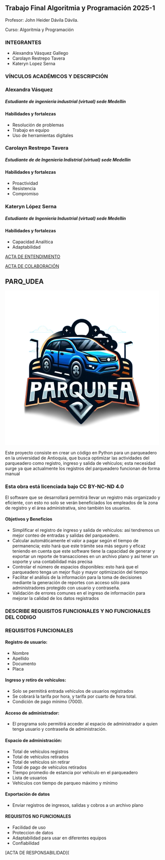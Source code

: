 ## Trabajo Final Algoritmia y Programación 2025-1
Profesor: John Heider Dávila Dávila.

Curso: Algoritmia y Programación

### INTEGRANTES
* Alexandra Vásquez Gallego
* Carolayn Restrepo Tavera
* Kateryn Lopez Serna


### VÍNCULOS ACADÉMICOS Y DESCRIPCIÓN

### Alexandra Vásquez
##### Estudiante de ingeniería industrial (virtual) sede Medellín
#### Habilidades y fortalezas
* Resolución de problemas
* Trabajo en equipo
* Uso de herramientas digitales

### Carolayn Restrepo Tavera
##### Estudiante de de Ingeniería Indistrial (virtual) sede Medellín

#### Habilidades y fortalezas
* Proactividad
* Resistencia
* Compromiso

### Kateryn López Serna
##### Estudiante de Ingeniería Industrial (virtual) sede Medellín

#### Habilidades y fortalezas
* Capacidad Analítica
* Adaptabilidad

[ACTA DE ENTENDIMIENTO](https://github.com/Alexandra-vasquez/Trabajo-final-_1/blob/main/ACTA%20DE%20ENTENDIMIENTO.pdf)

[ACTA DE COLABORACIÓN](https://github.com/Alexandra-vasquez/Trabajo-final-_1/blob/main/ACTA%20DE%20COLABORACI%C3%93N.pdf)


## PARQ_UDEA

![logo](https://github.com/Alexandra-vasquez/Trabajo-final-_1/blob/main/_69d15de4-b5a9-44d2-ad32-344f9d5e7cf0-removebg-preview.png?raw=true)

Este proyecto consiste en crear un código en Python para un parqueadero en la universidad de Antioquia, que busca optimizar las actividades del parqueadero como registro, ingreso y salida de vehículos; esta necesidad surge ya que actualmente los registros del parqueadero funcionan de forma manual

### Esta obra está licenciada bajo CC BY-NC-ND 4.0
El software que se desarrollará permitirá llevar un registro más organizado y eficiente, con esto no solo se verán beneficiados los empleados de la zona de registro y el área administrativa, sino también los usuarios.

#### Objetivos y Beneficios
*	Simplificar el registro de ingreso y salida de vehículos: así tendremos un mejor conteo de entradas y salidas del parqueadero.
*	Calcular automáticamente el valor a pagar según el tiempo de permanencia; esto hará que este trámite sea más seguro y eficaz teniendo en cuenta que este software tiene la capacidad de generar y exportar un reporte de transacciones en un archivo plano y así tener un soporte y una contabilidad más precisa 
*	Controlar el número de espacios disponibles:  esto hará que el parqueadero tenga un mejor flujo y mayor optimización del tiempo
*	Facilitar el análisis de la información para la toma de decisiones mediante la generación de reportes con acceso sólo para administradores protegido con usuario y contraseña.
*	Validación de errores comunes en el ingreso de información para mejorar la calidad de los datos registrados

### DESCRIBE REQUISITOS FUNCIONALES Y NO FUNCIONALES DEL CODIGO

### REQUISITOS FUNCIONALES 

#### Registro de usuario:
* Nombre
* Apellido
* Documento
* Placa

#### Ingreso y retiro de vehículos:
* Solo se permitirá entrada vehículos de usuarios registrados
* Se cobrará la tarifa por hora, y tarifa por cuarto de hora total.
* Condición de pago mínimo (7000).

#### Acceso de administrador: 
* El programa solo permitirá acceder al espacio de administrador a quien tenga usuario y contraseña de administración.

#### Espacio de administración:
* Total de vehículos registros
* Total de vehículos retirados
* Total de vehículos sin retirar
* Total de pago de vehículos retirados
* Tiempo promedio de estancia por vehículo en el parqueadero
* Lista de usuarios
* Vehículos con tiempo de parqueo máximo y mínimo

#### Exportación de datos
* Enviar registros de ingresos, salidas y cobros a un archivo plano


#### REQUISITOS NO FUNCIONALES 
* Facilidad de uso
* Proteccion de datos
* Adaptabilidad para usar en diferentes equipos
* Confiabilidad


[ACTA DE RESPONSABILIDAD](


